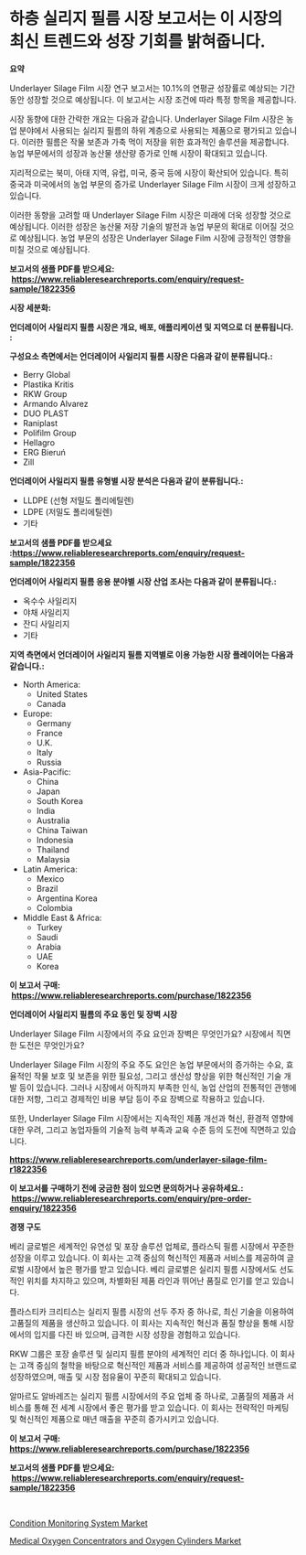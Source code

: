 <p><h1>하층 실리지 필름 시장 보고서는 이 시장의 최신 트렌드와 성장 기회를 밝혀줍니다.</h1></p><p><strong>요약</strong></p>
<p><p>Underlayer Silage Film 시장 연구 보고서는 10.1%의 연평균 성장률로 예상되는 기간 동안 성장할 것으로 예상됩니다. 이 보고서는 시장 조건에 따라 특정 항목을 제공합니다. </p><p>시장 동향에 대한 간략한 개요는 다음과 같습니다. Underlayer Silage Film 시장은 농업 분야에서 사용되는 실리지 필름의 하위 계층으로 사용되는 제품으로 평가되고 있습니다. 이러한 필름은 작물 보존과 가축 먹이 저장을 위한 효과적인 솔루션을 제공합니다. 농업 부문에서의 성장과 농산물 생산량 증가로 인해 시장이 확대되고 있습니다.</p><p>지리적으로는 북미, 아태 지역, 유럽, 미국, 중국 등에 시장이 확산되어 있습니다. 특히 중국과 미국에서의 농업 부문의 증가로 Underlayer Silage Film 시장이 크게 성장하고 있습니다.</p><p>이러한 동향을 고려할 때 Underlayer Silage Film 시장은 미래에 더욱 성장할 것으로 예상됩니다. 이러한 성장은 농산물 저장 기술의 발전과 농업 부문의 확대로 이어질 것으로 예상됩니다. 농업 부문의 성장은 Underlayer Silage Film 시장에 긍정적인 영향을 미칠 것으로 예상됩니다.</p></p>
<p><strong>보고서의 샘플 PDF를 받으세요: &nbsp;<a href="https://www.reliableresearchreports.com/enquiry/request-sample/1822356">https://www.reliableresearchreports.com/enquiry/request-sample/1822356</a></strong></p>
<p><strong>시장 세분화:</strong></p>
<p><strong> 언더레이어 사일리지 필름 시장은 개요, 배포, 애플리케이션 및 지역으로 더 분류됩니다. :</strong></p>
<p><strong>구성요소 측면에서는 언더레이어 사일리지 필름 시장은 다음과 같이 분류됩니다.:</strong></p>
<p><ul><li>Berry Global</li><li>Plastika Kritis</li><li>RKW Group</li><li>Armando Alvarez</li><li>DUO PLAST</li><li>Raniplast</li><li>Polifilm Group</li><li>Hellagro</li><li>ERG Bieruń</li><li>Zill</li></ul></p>
<p><strong> 언더레이어 사일리지 필름 유형별 시장 분석은 다음과 같이 분류됩니다.:</strong></p>
<p><ul><li>LLDPE (선형 저밀도 폴리에틸렌)</li><li>LDPE (저밀도 폴리에틸렌)</li><li>기타</li></ul></p>
<p><strong>보고서의 샘플 PDF를 받으세요 :<a href="https://www.reliableresearchreports.com/enquiry/request-sample/1822356">https://www.reliableresearchreports.com/enquiry/request-sample/1822356</a></strong></p>
<p><strong> 언더레이어 사일리지 필름 응용 분야별 시장 산업 조사는 다음과 같이 분류됩니다.:</strong></p>
<p><ul><li>옥수수 사일리지</li><li>야채 사일리지</li><li>잔디 사일리지</li><li>기타</li></ul></p>
<p><strong>지역 측면에서 언더레이어 사일리지 필름 지역별로 이용 가능한 시장 플레이어는 다음과 같습니다.:</strong></p>
<p><ul>
    <li>
        North America:
        <ul>
            <li>United States</li>
            <li>Canada</li>
        </ul>
    </li>
    <li>
        Europe:
        <ul>
            <li>Germany</li>
            <li>France</li>
            <li>U.K.</li>
            <li>Italy</li>
            <li>Russia</li>
        </ul>
    </li>
    <li>
        Asia-Pacific:
        <ul>
            <li>China</li>
            <li>Japan</li>
            <li>South Korea</li>
            <li>India</li>
            <li>Australia</li>
            <li>China Taiwan</li>
            <li>Indonesia</li>
            <li>Thailand</li>
            <li>Malaysia</li>
        </ul>
    </li>
    <li>
        Latin America:
        <ul>
            <li>Mexico</li>
            <li>Brazil</li>
            <li>Argentina Korea</li>
            <li>Colombia</li>
        </ul>
    </li>
    <li>
        Middle East & Africa:
        <ul>
            <li>Turkey</li>
            <li>Saudi</li>
            <li>Arabia</li>
            <li>UAE</li>
            <li>Korea</li>
        </ul>
    </li>
    </ul></p>
<p><strong>이 보고서 구매: &nbsp;<a href="https://www.reliableresearchreports.com/purchase/1822356">https://www.reliableresearchreports.com/purchase/1822356</a></strong></p>
<p><strong>언더레이어 사일리지 필름의 주요 동인 및 장벽 시장</strong></p>
<p><p>Underlayer Silage Film 시장에서의 주요 요인과 장벽은 무엇인가요? 시장에서 직면한 도전은 무엇인가요?</p><p>Underlayer Silage Film 시장의 주요 주도 요인은 농업 부문에서의 증가하는 수요, 효율적인 작물 보호 및 보존을 위한 필요성, 그리고 생산성 향상을 위한 혁신적인 기술 개발 등이 있습니다. 그러나 시장에서 아직까지 부족한 인식, 농업 산업의 전통적인 관행에 대한 저항, 그리고 경제적인 비용 부담 등이 주요 장벽으로 작용하고 있습니다.</p><p>또한, Underlayer Silage Film 시장에서는 지속적인 제품 개선과 혁신, 환경적 영향에 대한 우려, 그리고 농업자들의 기술적 능력 부족과 교육 수준 등의 도전에 직면하고 있습니다.</p></p>
<p><strong><a href="https://www.reliableresearchreports.com/underlayer-silage-film-r1822356">https://www.reliableresearchreports.com/underlayer-silage-film-r1822356</a></strong></p>
<p><strong>이 보고서를 구매하기 전에 궁금한 점이 있으면 문의하거나 공유하세요.: &nbsp;<a href="https://www.reliableresearchreports.com/enquiry/pre-order-enquiry/1822356">https://www.reliableresearchreports.com/enquiry/pre-order-enquiry/1822356</a></strong></p>
<p><strong>경쟁 구도</strong></p>
<p><p>베리 글로벌은 세계적인 유연성 및 포장 솔루션 업체로, 플라스틱 필름 시장에서 꾸준한 성장을 이루고 있습니다. 이 회사는 고객 중심의 혁신적인 제품과 서비스를 제공하여 글로벌 시장에서 높은 평가를 받고 있습니다. 베리 글로벌은 실리지 필름 시장에서도 선도적인 위치를 차지하고 있으며, 차별화된 제품 라인과 뛰어난 품질로 인기를 얻고 있습니다.</p><p>플라스티카 크리티스는 실리지 필름 시장의 선두 주자 중 하나로, 최신 기술을 이용하여 고품질의 제품을 생산하고 있습니다. 이 회사는 지속적인 혁신과 품질 향상을 통해 시장에서의 입지를 다진 바 있으며, 급격한 시장 성장을 경험하고 있습니다.</p><p>RKW 그룹은 포장 솔루션 및 실리지 필름 분야의 세계적인 리더 중 하나입니다. 이 회사는 고객 중심의 철학을 바탕으로 혁신적인 제품과 서비스를 제공하여 성공적인 브랜드로 성장하였으며, 매출 및 시장 점유율이 꾸준히 확대되고 있습니다.</p><p>알마르도 알바레즈는 실리지 필름 시장에서의 주요 업체 중 하나로, 고품질의 제품과 서비스를 통해 전 세계 시장에서 좋은 평가를 받고 있습니다. 이 회사는 전략적인 마케팅 및 혁신적인 제품으로 매년 매출을 꾸준히 증가시키고 있습니다.</p></p>
<p><strong>이 보고서 구매: &nbsp; <a href="https://www.reliableresearchreports.com/purchase/1822356">https://www.reliableresearchreports.com/purchase/1822356</a></strong></p>
<p><strong>보고서의 샘플 PDF를 받으세요: &nbsp;<a href="https://www.reliableresearchreports.com/enquiry/request-sample/1822356">https://www.reliableresearchreports.com/enquiry/request-sample/1822356</a></strong><strong></strong></p>
<p>&nbsp;</p>
<p><p><a href="https://github.com/vimar16th/Market-Research-Report-List-4/blob/main/condition-monitoring-system-market.md">Condition Monitoring System Market</a></p><p><a href="https://simplistic-meeting-7ee.notion.site/Medical-Oxygen-Concentrators-and-Oxygen-Cylinders-Market-Focuses-on-Market-Share-Size-and-Projected-806229a67071498aa0196af1ba7fbae6">Medical Oxygen Concentrators and Oxygen Cylinders Market</a></p></p>